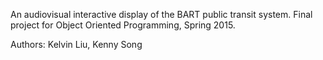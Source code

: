 An audiovisual interactive display of the BART public transit system. Final project for Object Oriented Programming, Spring 2015.

Authors: Kelvin Liu, Kenny Song
